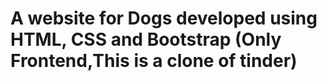 # A website for Dogs developed using HTML, CSS and Bootstrap (Only Frontend,This is a clone of tinder)
